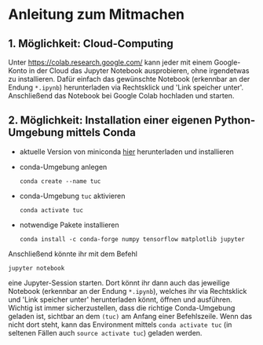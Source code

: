 # Anleitung zum Mitmachen

## 1. Möglichkeit: Cloud-Computing

Unter https://colab.research.google.com/ kann jeder mit einem Google-Konto in der Cloud das Jupyter Notebook ausprobieren, ohne irgendetwas zu installieren. Dafür einfach das gewünschte Notebook (erkennbar an der Endung `*.ipynb`)  herunterladen via Rechtsklick und 'Link speicher unter'.
Anschließend das Notebook bei Google Colab hochladen und starten.

## 2. Möglichkeit: Installation einer eigenen Python-Umgebung mittels Conda
- aktuelle Version von miniconda [hier](https://docs.conda.io/en/latest/miniconda.html) herunterladen und installieren
- conda-Umgebung anlegen
  
      conda create --name tuc

- conda-Umgebung <code>tuc</code> aktivieren

      conda activate tuc

- notwendige Pakete installieren

      conda install -c conda-forge numpy tensorflow matplotlib jupyter

Anschließend könnte ihr mit dem Befehl

    jupyter notebook 

eine Jupyter-Session starten. Dort könnt ihr dann auch das jeweilige Notebook (erkennbar an der Endung `*.ipynb`), welches ihr via Rechtsklick und 'Link speicher unter' herunterladen könnt, öffnen und ausführen. Wichtig ist immer sicherzustellen, dass die richtige Conda-Umgebung geladen ist, sichtbar an dem `(tuc)` am Anfang einer Befehlszeile. Wenn das nicht dort steht, kann das Environment mittels `conda activate tuc` (in seltenen Fällen auch `source activate tuc`) geladen werden.
